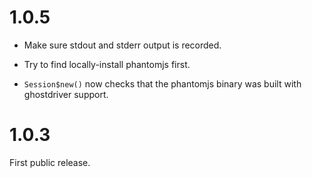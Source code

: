 # 1.0.5

* Make sure stdout and stderr output is recorded.

* Try to find locally-install phantomjs first.

* `Session$new()` now checks that the phantomjs binary was built with ghostdriver support.


# 1.0.3

First public release.

